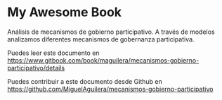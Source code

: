 My Awesome Book
=======

Análisis de mecanismos de gobierno participativo. A través de modelos analizamos diferentes mecanismos de gobernanza participativa.

Puedes leer este documento en https://www.gitbook.com/book/maguilera/mecanismos-gobierno-participativo/details

Puedes contribuir a este documento desde Github en https://github.com/MiguelAguilera/mecanismos-gobierno-participativo
